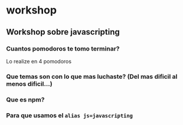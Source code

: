 # workshop
## Workshop sobre javascripting

### Cuantos pomodoros te tomo terminar?

Lo realize en 4 pomodoros

### Que temas son con lo que mas luchaste? (Del mas dificil al menos dificil...)

### Que es npm?

### Para que usamos el ```alias js=javascripting```
